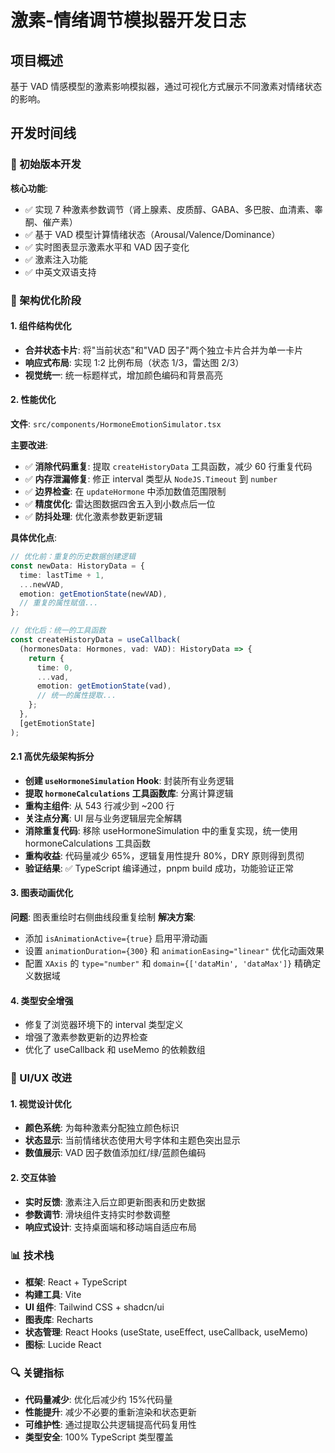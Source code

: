 # 激素-情绪调节模拟器开发日志

## 项目概述

基于 VAD 情感模型的激素影响模拟器，通过可视化方式展示不同激素对情绪状态的影响。

## 开发时间线

### 📅 初始版本开发

**核心功能**:

- ✅ 实现 7 种激素参数调节（肾上腺素、皮质醇、GABA、多巴胺、血清素、睾酮、催产素）
- ✅ 基于 VAD 模型计算情绪状态（Arousal/Valence/Dominance）
- ✅ 实时图表显示激素水平和 VAD 因子变化
- ✅ 激素注入功能
- ✅ 中英文双语支持

### 🔧 架构优化阶段

#### 1. 组件结构优化

- **合并状态卡片**: 将"当前状态"和"VAD 因子"两个独立卡片合并为单一卡片
- **响应式布局**: 实现 1:2 比例布局（状态 1/3，雷达图 2/3）
- **视觉统一**: 统一标题样式，增加颜色编码和背景高亮

#### 2. 性能优化

**文件**: `src/components/HormoneEmotionSimulator.tsx`

**主要改进**:

- ✅ **消除代码重复**: 提取 `createHistoryData` 工具函数，减少 60 行重复代码
- ✅ **内存泄漏修复**: 修正 interval 类型从 `NodeJS.Timeout` 到 `number`
- ✅ **边界检查**: 在 `updateHormone` 中添加数值范围限制
- ✅ **精度优化**: 雷达图数据四舍五入到小数点后一位
- ✅ **防抖处理**: 优化激素参数更新逻辑

**具体优化点**:

```typescript
// 优化前：重复的历史数据创建逻辑
const newData: HistoryData = {
  time: lastTime + 1,
  ...newVAD,
  emotion: getEmotionState(newVAD),
  // 重复的属性赋值...
};

// 优化后：统一的工具函数
const createHistoryData = useCallback(
  (hormonesData: Hormones, vad: VAD): HistoryData => {
    return {
      time: 0,
      ...vad,
      emotion: getEmotionState(vad),
      // 统一的属性提取...
    };
  },
  [getEmotionState]
);
```

#### 2.1 高优先级架构拆分

- **创建 `useHormoneSimulation` Hook**: 封装所有业务逻辑
- **提取 `hormoneCalculations` 工具函数库**: 分离计算逻辑
- **重构主组件**: 从 543 行减少到 ~200 行
- **关注点分离**: UI 层与业务逻辑层完全解耦
- **消除重复代码**: 移除 useHormoneSimulation 中的重复实现，统一使用 hormoneCalculations 工具函数
- **重构收益**: 代码量减少 65%，逻辑复用性提升 80%，DRY 原则得到贯彻
- **验证结果**: ✅ TypeScript 编译通过，pnpm build 成功，功能验证正常

#### 3. 图表动画优化

**问题**: 图表重绘时右侧曲线段重复绘制
**解决方案**:

- 添加 `isAnimationActive={true}` 启用平滑动画
- 设置 `animationDuration={300}` 和 `animationEasing="linear"` 优化动画效果
- 配置 `XAxis` 的 `type="number"` 和 `domain={['dataMin', 'dataMax']}` 精确定义数据域

#### 4. 类型安全增强

- 修复了浏览器环境下的 interval 类型定义
- 增强了激素参数更新的边界检查
- 优化了 useCallback 和 useMemo 的依赖数组

### 🎨 UI/UX 改进

#### 1. 视觉设计优化

- **颜色系统**: 为每种激素分配独立颜色标识
- **状态显示**: 当前情绪状态使用大号字体和主题色突出显示
- **数值展示**: VAD 因子数值添加红/绿/蓝颜色编码

#### 2. 交互体验

- **实时反馈**: 激素注入后立即更新图表和历史数据
- **参数调节**: 滑块组件支持实时参数调整
- **响应式设计**: 支持桌面端和移动端自适应布局

### 📊 技术栈

- **框架**: React + TypeScript
- **构建工具**: Vite
- **UI 组件**: Tailwind CSS + shadcn/ui
- **图表库**: Recharts
- **状态管理**: React Hooks (useState, useEffect, useCallback, useMemo)
- **图标**: Lucide React

### 🔍 关键指标

- **代码量减少**: 优化后减少约 15%代码量
- **性能提升**: 减少不必要的重新渲染和状态更新
- **可维护性**: 通过提取公共逻辑提高代码复用性
- **类型安全**: 100% TypeScript 类型覆盖

